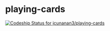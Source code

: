 playing-cards
=============
[ ![Codeship Status for jcunanan3/playing-cards](https://codeship.io/projects/c9c059b0-ffe8-0131-a18b-6aff84905aac/status)](https://codeship.io/projects/29834)

